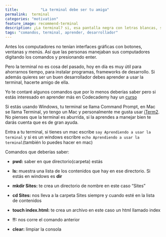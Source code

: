 ```yaml
---
title:  		"La terminal debe ser tu amiga"
permalink: 	terminal
categories: "motivation"
feature_image: recommend-terminal
description: ¿La terminal? si, esa pantalla negra con letras blancas, se convertirá en tu mejor amiga
tags: "comandos, terminal, aprender, desarrollador"
---
```

Antes los computadores no tenían interfaces gráficas con botones, ventanas y menús. Así que las personas manejaban sus computadores digitando los comandos y presionando enter.

Pero la terminal no es cosa del pasado, hoy en día es muy útil para ahorrarnos tiempo, para instalar programas, frameworks de desarrollo. Si además quieres ser un buen desarrollador debes aprender a usar la terminal, hacerte amigo de ella.

Yo te contaré algunos comandos que por lo menos deberías saber pero si estás interesado en aprender más en Codecademy hay un [curso](https://www.codecademy.com/en/courses/learn-the-command-line)

Si estás usando Windows, tu terminal se llama Command Prompt, en Mac se llama Terminal, yo tengo un Mac y personalmente me gusta usar [iTerm2](https://www.iterm2.com/downloads.html). No pienses que la terminal es aburrida, si la aprendes a manejar bien te darás cuenta que es de gran ayuda.

Entra a tu terminal, si tienes un mac escribe `say Aprendiendo a usar la terminal` y si es un windows escribre `echo Aprendiendo a usar la terminal`(también lo puedes hacer en mac)

Comandos que deberías saber:
- **pwd:** saber en que directorio(carpeta) estás

- **ls:** muestra una lista de los contenidos que hay en ese directorio. Si estás en windows es **dir**

- **mkdir Sites:** te crea un directorio de nombre en este caso “Sites”

- **cd Sites:** nos lleva a la carpeta Sites siempre y cuando esté en la lista de contenidos

- **touch index.html:** te crea un archivo en este caso un html llamado index

- **!!:** nos corre el comando anterior

- **clear:** limpiar la consola
